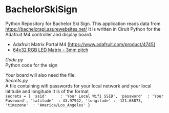 # BachelorSkiSign
Python Repository for Bachelor Ski Sign. This application reads data from https://bachelorapi.azurewebsites.net/ 
It is written in Ciruit Python for the Adafruit M4 controller and display board. 
- Adafruit Matrix Portal M4 [https://www.adafruit.com/product/4745]   
- [64x32 RGB LED Matrix - 3mm pitch](https://www.adafruit.com/product/2279)



*Code.py*     
Python code for the sign

Your board will also need the file:     
*Secrets.py*    
A file containing wifi passwords for your local network and your local latitude and longitude
It is of the format   
`secrets = {
    'ssid'      : 'Your Local Wifi SSID',
    'password'  : 'Your Password',
    'latitude'  : 43.97942,
    'longitude' : -121.68873,
    'timezone'  : 'America/Los_Angeles'
}`
